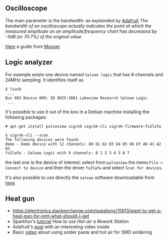 ## Oscilloscope

The main parameter is the bandwidth: as explainded by [Adafruit](https://blog.adafruit.com/2012/01/27/why-oscilloscope-bandwidth-matters/)
*The bandwidth of an oscilloscope actually indicates the point at which
the measured amplitude on an amplitude/frequency chart has decreased by
-3dB (or 70.7%) of the original value*

[Here](Datasheets/Tektronix12_things_to_consider1.pdf) a guide from [Mouser](http://www.mouser.com/pdfdocs/Tektronix12_things_to_consider1.pdf)

## Logic analyzer

For example exists one device named ``Saleae logic`` that has 8 channels and 24MHz sampling.
It identifies itself as

```
$ lsusb
 ...
Bus 003 Device 009: ID 0925:3881 Lakeview Research Saleae Logic
 ...
```

It's possible to use it out of the box in a Debian machine installing the
following packages:

```
# apt-get install pulseview sigrok sigrok-cli sigrok-firmware-fx2lafw
```

```
$ sigrok-cli --scan
The following devices were found:
demo - Demo device with 12 channels: D0 D1 D2 D3 D4 D5 D6 D7 A0 A1 A2 A3
fx2lafw - Saleae Logic with 8 channels: 0 1 2 3 4 5 6 7
```

the last one is the device of interest; select from ``pulseview`` the menu ``File > Connect to device``
and then the driver ``fx2lafw`` and select ``Scan for devices``.

It's also possible to use directly the ``saleae`` software downloadable from [here](https://www.saleae.com/downloads).

## Heat gun

 - https://electronics.stackexchange.com/questions/15913/want-to-get-a-heat-gun-for-smt-what-should-i-get
 - Sparkfun's [tutorial](https://www.sparkfun.com/tutorials/391) *How to use Hot-air a Rework Station*
 - Adafruit's [post](https://learn.adafruit.com/smt-manufacturing/hot-air-tools) with an interesting video inside
 - Basic [video](https://www.youtube.com/watch?v=1z0IiuQ35HU) about using solder paste and hot air for SMD soldering
